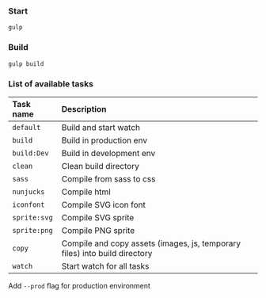 ### Start
```shell
gulp
```

### Build
```shell
gulp build
```

### List of available tasks

| Task name         | Description                                                                |
| :---------------- | :------------------------------------------------------------------------- |
| `default`         | Build and start watch                                                      |
| `build`           | Build in production env                                                    |
| `build:Dev`       | Build in development env                                                   |
| `clean`           | Clean build directory                                                      |
| `sass`            | Compile from sass to css                                                   |
| `nunjucks`        | Compile html                                                               |
| `iconfont`        | Compile SVG icon font                                                      |
| `sprite:svg`      | Compile SVG sprite                                                         |
| `sprite:png`      | Compile PNG sprite                                                         |
| `copy`            | Compile and copy assets (images, js, temporary files) into build directory |
| `watch`           | Start watch for all tasks                                                  |

Add `--prod` flag for production environment